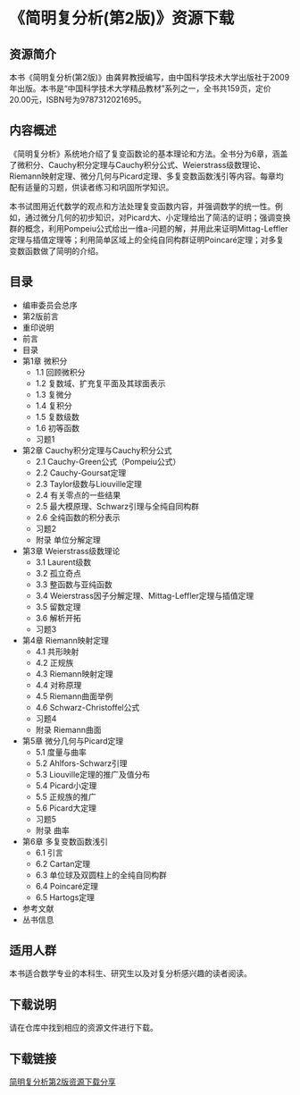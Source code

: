 # 《简明复分析(第2版)》资源下载

## 资源简介

本书《简明复分析(第2版)》由龚昇教授编写，由中国科学技术大学出版社于2009年出版。本书是“中国科学技术大学精品教材”系列之一，全书共159页，定价20.00元，ISBN号为9787312021695。

## 内容概述

《简明复分析》系统地介绍了复变函数论的基本理论和方法。全书分为6章，涵盖了微积分、Cauchy积分定理与Cauchy积分公式、Weierstrass级数理论、Riemann映射定理、微分几何与Picard定理、多复变数函数浅引等内容。每章均配有适量的习题，供读者练习和巩固所学知识。

本书试图用近代数学的观点和方法处理复变函数内容，并强调数学的统一性。例如，通过微分几何的初步知识，对Picard大、小定理给出了简洁的证明；强调变换群的概念，利用Pompeiu公式给出一维a-问题的解，并用此来证明Mittag-Leffler定理与插值定理等；利用简单区域上的全纯自同构群证明Poincaré定理；对多复变数函数做了简明的介绍。

## 目录

- 编审委员会总序
- 第2版前言
- 重印说明
- 前言
- 目录
- 第1章 微积分
  - 1.1 回顾微积分
  - 1.2 复数域、扩充复平面及其球面表示
  - 1.3 复微分
  - 1.4 复积分
  - 1.5 复数级数
  - 1.6 初等函数
  - 习题1
- 第2章 Cauchy积分定理与Cauchy积分公式
  - 2.1 Cauchy-Green公式（Pompeiu公式）
  - 2.2 Cauchy-Goursat定理
  - 2.3 Taylor级数与Liouville定理
  - 2.4 有关零点的一些结果
  - 2.5 最大模原理、Schwarz引理与全纯自同构群
  - 2.6 全纯函数的积分表示
  - 习题2
  - 附录 单位分解定理
- 第3章 Weierstrass级数理论
  - 3.1 Laurent级数
  - 3.2 孤立奇点
  - 3.3 整函数与亚纯函数
  - 3.4 Weierstrass因子分解定理、Mittag-Leffler定理与插值定理
  - 3.5 留数定理
  - 3.6 解析开拓
  - 习题3
- 第4章 Riemann映射定理
  - 4.1 共形映射
  - 4.2 正规族
  - 4.3 Riemann映射定理
  - 4.4 对称原理
  - 4.5 Riemann曲面举例
  - 4.6 Schwarz-Christoffel公式
  - 习题4
  - 附录 Riemann曲面
- 第5章 微分几何与Picard定理
  - 5.1 度量与曲率
  - 5.2 Ahlfors-Schwarz引理
  - 5.3 Liouville定理的推广及值分布
  - 5.4 Picard小定理
  - 5.5 正规族的推广
  - 5.6 Picard大定理
  - 习题5
  - 附录 曲率
- 第6章 多复变数函数浅引
  - 6.1 引言
  - 6.2 Cartan定理
  - 6.3 单位球及双圆柱上的全纯自同构群
  - 6.4 Poincaré定理
  - 6.5 Hartogs定理
- 参考文献
- 丛书信息

## 适用人群

本书适合数学专业的本科生、研究生以及对复分析感兴趣的读者阅读。

## 下载说明

请在仓库中找到相应的资源文件进行下载。

## 下载链接

[简明复分析第2版资源下载分享](https://pan.quark.cn/s/a45b9416e522)
